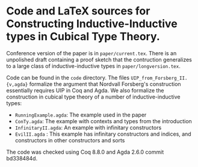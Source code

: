 Code and LaTeX sources for Constructing Inductive-Inductive types in Cubical Type Theory.
==========

Conference version of the paper is in `paper/current.tex`. There is an unpolished draft
containing a proof sketch that the contruction generalizes to a large class of
inductive-inductive types in `paper/longversion.tex`.

Code can be found in the `code` directory. The files `UIP_from_Forsberg_II.{v,agda}` formalize
the argument that Nordvall Forsberg's construction essentially requires UIP in Coq and Agda.
We also formalize the construction in cubical type theory of a number of inductive-inductive types:
* `RunningExample.agda`: The example used in the paper
* `ConTy.agda`: The example with contexts and types from the introduction
* `InfinitaryII.agda`: An example with infinitary constructors
* `EvilII.agda` : This example has infinitary constructors and indices, and constructors in other constructors and sorts

The code was checked using Coq 8.8.0 and Agda 2.6.0 commit bd338484d.

